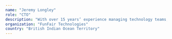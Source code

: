 ```yaml
---
name: "Jeremy Longley"
role: "CTO"
description: "With over 15 years’ experience managing technology teams, Jeremy is a highly experienced, versatile, passionate, analytical technology leader. He has a very broad range of experience from the development of advanced video-game software through to the deployment and operation of enterprise-scale infrastructure, and have particular experience with creating and leading disparate teams, facilitating their interaction, and aligning technology to business needs.He is currently CTO at FunFair Technologies, leading the wider development team and heading up the development and execution of the companies proprietary state channels technology, Fate Channels."
organization: "FunFair Technologies"
country: "British Indian Ocean Territory"
---
```

